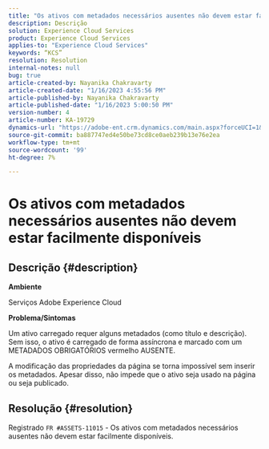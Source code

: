```yaml
---
title: "Os ativos com metadados necessários ausentes não devem estar facilmente disponíveis"
description: Descrição
solution: Experience Cloud Services
product: Experience Cloud Services
applies-to: "Experience Cloud Services"
keywords: “KCS”
resolution: Resolution
internal-notes: null
bug: true
article-created-by: Nayanika Chakravarty
article-created-date: "1/16/2023 4:55:56 PM"
article-published-by: Nayanika Chakravarty
article-published-date: "1/16/2023 5:00:50 PM"
version-number: 4
article-number: KA-19729
dynamics-url: "https://adobe-ent.crm.dynamics.com/main.aspx?forceUCI=1&pagetype=entityrecord&etn=knowledgearticle&id=3e1c68a4-be95-ed11-aad1-6045bd006149"
source-git-commit: ba887747ed4e50be73cd8ce0aeb239b13e76e2ea
workflow-type: tm+mt
source-wordcount: '99'
ht-degree: 7%

---
```


# Os ativos com metadados necessários ausentes não devem estar facilmente disponíveis

## Descrição {#description}


<b>Ambiente</b>

Serviços Adobe Experience Cloud

<b>Problema/Sintomas</b>

Um ativo carregado requer alguns metadados (como título e descrição). Sem isso, o ativo é carregado de forma assíncrona e marcado com um METADADOS OBRIGATÓRIOS vermelho AUSENTE.

A modificação das propriedades da página se torna impossível sem inserir os metadados. Apesar disso, não impede que o ativo seja usado na página ou seja publicado.


## Resolução {#resolution}


Registrado `FR #ASSETS-11015` - Os ativos com metadados necessários ausentes não devem estar facilmente disponíveis.

